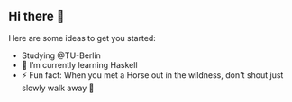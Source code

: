 ## Hi there 👋



Here are some ideas to get you started:
- Studying @TU-Berlin
- 🌱 I’m currently learning Haskell
- ⚡ Fun fact: When you met a Horse out in the wildness, don't shout just slowly walk away 🐎
